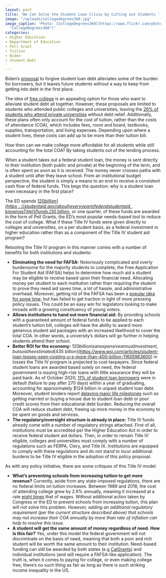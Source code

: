 ```yaml
---
layout: post
title: 'We Can Solve the Student Loan Crisis by Cutting out Students '
image: "/uploads/collegedegrees360.jpg"
image_caption: 'Photo: [CollegeDegrees360](https://www.flickr.com/photos/83633410@N07/
  "CollegeDegrees360")'
categories:
- Higher Education
- Department of Education
- Pell Grant
- Tuition
- Biden
- Student Debt

---
```

Biden’s [proposal](https://www.nytimes.com/2020/11/18/upshot/student-debt-forgiveness-biden.html) to forgive student loan debt  alleviates some of the burden for borrowers, but it leaves future students without a way to keep from getting into debt in the first place.

The idea of [free college](https://blogs.edweek.org/edweek/high_school_and_beyond/2019/05/4_things_you_need_to_know_about_free_college_proposals.html) is an appealing option for those who want to alleviate student debt all together. However, these proposals are limited to students who attended public colleges and universities, leaving the [26% of students who attend private universities](https://educationdata.org/college-enrollment-statistics) without debt relief. Additionally, these plans often only account for the cost of tuition, rather than the costs of attendance (COA), which includes fees, room and board, textbooks, supplies, transportation, and living expenses. Depending upon where a student lives, these costs can add up to be more than their tuition bill.

How then can we make college more affordable for all students while still accounting for the total COA? By taking students out of the lending process.

When a student takes out a federal student loan, the money is sent directly to their institution (both public and private) at the beginning of the term, and is often spent as soon as it is received. The money never crosses paths with a student until after they leave school. From an institutional budget perspective, the student is simply a means to an end to receive a consistent cash flow of federal funds. This begs the question: why is a student loan even necessary in the first place?

The ED spends [$120 billion](https://studentaid.gov/about) every year in federal student aid, known as Title IV funds. [$30 billion](https://www.statista.com/statistics/235374/expenditure-on-federal-pell-grants-in-the-us/), or one quarter, of these funds are awarded in the form of Pell Grants, the ED’s most popular needs-based tool to reduce the cost of college. What if these Title IV funds were given directly to colleges and universities, on a per student basis, as a federal investment in higher education rather than as a component of the Title IV student aid program?

Retooling the Title IV program in this manner comes with a number of benefits for both institutions and students:

* **Eliminating the need for FAFSA:** Notoriously complicated and overly burdensome for the majority students to complete, the Free Application For Student Aid (FAFSA) helps to determine how much aid a student may be eligible to receive based upon their financial need. Allocating money per student to each institution rather than requiring the student to prove they need aid saves time, a lot of hassle, and administrative overhead. Moreover, getting rid of the FAFSA has been a [popular idea for some time](https://www.nytimes.com/2015/08/23/upshot/fafsa-follies-to-gain-a-student-eliminate-a-form.html?rref=upshot), but has failed to get traction in light of more pressing policy issues. This could be an easy win for legislators looking to make inroads with a growing constituency of young voters.
* **Allows institutions to hand out more financial aid:** By providing schools with a guaranteed amount of federal funds to be applied to each student’s tuition bill, colleges will have the ability to award more generous student aid packages with an increased likelihood to cover the total COA. In other words, a university’s dollars will go further in helping students attend their school.
* **Better ROI for the economy:** $120 billion is an expensive annual investment, but so is the estimated [$435 billion](https://www.wsj.com/articles/student-loan-losses-seen-costing-u-s-more-than-400-billion-11605963600) in losses the Title IV program is projected to cost taxpayers. Since federal student loans are awarded based solely on need, the federal government is issuing high-risk loans with little assurance they will be paid back. As of October 2020, [11% of student loan borrowers](https://educationdata.org/student-loan-default-rate) were in default (failure to pay after 270 days) within a year of graduating, accounting for approximately $124 billion in unpaid student loan debt. Moreover, student lenders report [delaying major life milestones](https://www.cnbc.com/2019/03/01/suvery-finds-more-people-put-off-home-buying-due-to-student-debt.html) such as getting married or buying a house due to student loan debt or poor credit scores from their educational debt burden. Reducing the overall COA will reduce student debt, freeing up more money in the economy to be spent on goods and services.
* **The regulatory/oversight structure is already in place:** Title IV funds already come with a number of regulatory strings attached. First of all, institutions must be accredited per the Higher Education Act in order to receive federal student aid dollars. Then, in order to remain Title IV eligible, colleges and universities must comply with a number of regulations such as FERPA, Clery, and Title IX. Institutions are equipped to comply with these regulations and do not stand to incur additional burdens to be Title IV eligible in the adoption of this policy proposal.

As with any policy initiative, there are some critiques of this Title IV model:

* **What’s preventing schools from increasing tuition to get more revenue?** Currently, aside from any state-imposed regulations, there are no federal limits on tuition increases. Between 1989 and 2016, the cost of attending college grew by 2.6% annually, meaning it increased at a rate [eight times](https://www.cnbc.com/2019/03/01/suvery-finds-more-people-put-off-home-buying-due-to-student-debt.html) that of wages. Without additional action taken by Congress or the ED to prevent schools from increasing tuition, this plan will not solve this problem. _However, adding an additional regulatory requirement (per the current structure described above) that schools may not increase their COA annually by more than rate of inflation can help to resolve this issue._
* **A student will get the same amount of money regardless of need. How is this fair?** Yes, under this model the federal government will not discriminate on the basis of need, meaning that both a poor and rich student will be worth the same amount to their institution. Need-based funding can still be awarded by both states (e.g [CalGrants](https://www.csac.ca.gov/post/what-cal-grant-award)) and individual institutions (and will require a FAFSA-like application). The truth is, when it comes to paying for college, or even making college free, there’s no such thing as fair as long as there is such striking income inequality in the US.